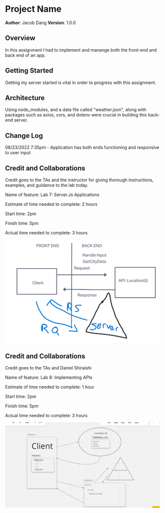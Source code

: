# Project Name

**Author**: Jacob Dang
**Version**: 1.0.0

## Overview
<!-- Provide a high level overview of what this application is and why you are building it, beyond the fact that it's an assignment for this class. (i.e. What's your problem domain?) -->
In this assignment I had to implement and manange both the front-end and back end of an app.

## Getting Started
<!-- What are the steps that a user must take in order to build this app on their own machine and get it running? --> 
Getting my server started is vital in order to progress with this assignment.

## Architecture
<!-- Provide a detailed description of the application design. What technologies (languages, libraries, etc) you're using, and any other relevant design information. --> 
Using node_modules, and a data file called "weather.json", along with packages such as axios, cors, and dotenv were crucial in building this back-end server.

## Change Log
<!-- Use this area to document the iterative changes made to your application as each feature is successfully implemented. Use time stamps. Here's an example:

01-01-2001 4:59pm - Application now has a fully-functional express server, with a GET route for the location resource. -->
08/23/2022 7:35pm - Application has both ends functioning and responsive to user input

## Credit and Collaborations
<!-- Give credit (and a link) to other people or resources that helped you build this application. -->
Credit goes to the TAs and the instructor for giving thorough instructions, examples, and guidance to the lab today.

Name of feature: Lab 7: Server.Js Applications

Estimate of time needed to complete: 2 hours

Start time: 2pm

Finish time: 5pm

Actual time needed to complete: 3 hours

![Click to Open Lab7 Diagram](Lab_7_Diagram.png "Second Lab Diagram")

## Credit and Collaborations
<!-- Give credit (and a link) to other people or resources that helped you build this application. -->
Credit goes to the TAs and Daniel Shiraishi

Name of feature: Lab 8: Implementing APIs

Estimate of time needed to complete: 1 hour

Start time: 2pm

Finish time: 5pm

Actual time needed to complete: 3 hours

![Click to Open Lab8 Diagram](Lab_8_Diagram.png "Third Lab Diagram")